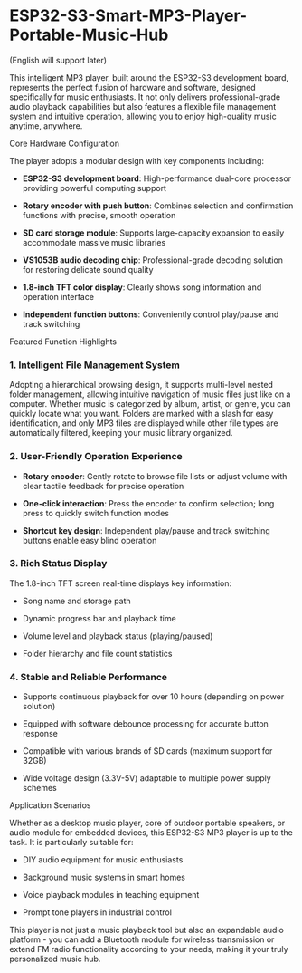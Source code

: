 # ESP32-S3-Smart-MP3-Player-Portable-Music-Hub
(English will support later)



This intelligent MP3 player, built around the ESP32-S3 development board, represents the perfect fusion of hardware and software, designed specifically for music enthusiasts. It not only delivers professional-grade audio playback capabilities but also features a flexible file management system and intuitive operation, allowing you to enjoy high-quality music anytime, anywhere.


Core Hardware Configuration



The player adopts a modular design with key components including:




*   **ESP32-S3 development board**: High-performance dual-core processor providing powerful computing support


*   **Rotary encoder with push button**: Combines selection and confirmation functions with precise, smooth operation


*   **SD card storage module**: Supports large-capacity expansion to easily accommodate massive music libraries


*   **VS1053B audio decoding chip**: Professional-grade decoding solution for restoring delicate sound quality


*   **1.8-inch TFT color display**: Clearly shows song information and operation interface


*   **Independent function buttons**: Conveniently control play/pause and track switching


Featured Function Highlights



### 1. Intelligent File Management System&#xA;

Adopting a hierarchical browsing design, it supports multi-level nested folder management, allowing intuitive navigation of music files just like on a computer. Whether music is categorized by album, artist, or genre, you can quickly locate what you want. Folders are marked with a slash for easy identification, and only MP3 files are displayed while other file types are automatically filtered, keeping your music library organized.


### 2. User-Friendly Operation Experience&#xA;



*   **Rotary encoder**: Gently rotate to browse file lists or adjust volume with clear tactile feedback for precise operation


*   **One-click interaction**: Press the encoder to confirm selection; long press to quickly switch function modes


*   **Shortcut key design**: Independent play/pause and track switching buttons enable easy blind operation


### 3. Rich Status Display&#xA;

The 1.8-inch TFT screen real-time displays key information:




*   Song name and storage path


*   Dynamic progress bar and playback time


*   Volume level and playback status (playing/paused)


*   Folder hierarchy and file count statistics


### 4. Stable and Reliable Performance&#xA;



*   Supports continuous playback for over 10 hours (depending on power solution)


*   Equipped with software debounce processing for accurate button response


*   Compatible with various brands of SD cards (maximum support for 32GB)


*   Wide voltage design (3.3V-5V) adaptable to multiple power supply schemes


Application Scenarios



Whether as a desktop music player, core of outdoor portable speakers, or audio module for embedded devices, this ESP32-S3 MP3 player is up to the task. It is particularly suitable for:




*   DIY audio equipment for music enthusiasts


*   Background music systems in smart homes


*   Voice playback modules in teaching equipment


*   Prompt tone players in industrial control


This player is not just a music playback tool but also an expandable audio platform - you can add a Bluetooth module for wireless transmission or extend FM radio functionality according to your needs, making it your truly personalized music hub.


> 
>
